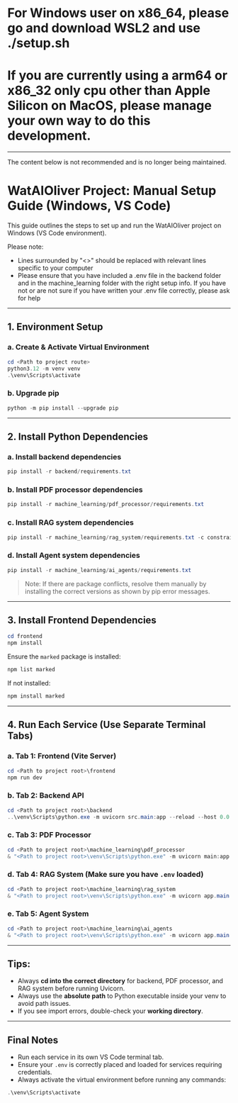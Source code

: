 


# For Windows user on x86_64, please go and download WSL2 and use ./setup.sh

# If you are currently using a arm64 or x86_32 only cpu other than Apple Silicon on MacOS, please manage your own way to do this development.








---
The content below is not recommended and is no longer being maintained. 


# WatAIOliver Project: Manual Setup Guide (Windows, VS Code)

This guide outlines the steps to set up and run the WatAIOliver project on Windows (VS Code environment).

Please note: 
- Lines surrounded by "<>" should be replaced with relevant lines specific to your computer
- Please ensure that you have included a .env file in the backend folder and in the machine_learning folder with the right setup info. If you have not or are not sure if you have written your .env file correctly, please ask for help

---

## 1. Environment Setup

### a. Create & Activate Virtual Environment

```powershell
cd <Path to project route>
python3.12 -m venv venv
.\venv\Scripts\activate
```

### b. Upgrade pip

```powershell
python -m pip install --upgrade pip
```

---

## 2. Install Python Dependencies 

### a. Install backend dependencies

```powershell
pip install -r backend/requirements.txt
```

### b. Install PDF processor dependencies

```powershell
pip install -r machine_learning/pdf_processor/requirements.txt
```

### c. Install RAG system dependencies

```powershell
pip install -r machine_learning/rag_system/requirements.txt -c constraints.txt --upgrade --upgrade-strategy eager
```

### d. Install Agent system dependencies

```powershell
pip install -r machine_learning/ai_agents/requirements.txt
```

> Note: If there are package conflicts, resolve them manually by installing the correct versions as shown by pip error messages.

---

## 3. Install Frontend Dependencies

```powershell
cd frontend
npm install
```

Ensure the `marked` package is installed:

```powershell
npm list marked
```

If not installed:

```powershell
npm install marked
```

---

## 4. Run Each Service (Use Separate Terminal Tabs)

### a. Tab 1: Frontend (Vite Server)

```powershell
cd <Path to project root>\frontend
npm run dev
```

### b. Tab 2: Backend API

```powershell
cd <Path to project root>\backend
..\venv\Scripts\python.exe -m uvicorn src.main:app --reload --host 0.0.0.0 --port 8000
```

### c. Tab 3: PDF Processor

```powershell
cd <Path to project root>\machine_learning\pdf_processor
& "<Path to project root>\venv\Scripts\python.exe" -m uvicorn main:app --reload --host 0.0.0.0 --port 8001
```

### d. Tab 4: RAG System (Make sure you have `.env` loaded)

```powershell
cd <Path to project root>\machine_learning\rag_system
& "<Path to project root>\venv\Scripts\python.exe" -m uvicorn app.main:app --reload --host 0.0.0.0 --port 8002
```

### e. Tab 5: Agent System

```powershell
cd <Path to project root>\machine_learning\ai_agents
& "<Path to project root>\venv\Scripts\python.exe" -m uvicorn app.main:app --reload --host 0.0.0.0 --port 8003
```

---

## Tips:

* Always **cd into the correct directory** for backend, PDF processor, and RAG system before running Uvicorn.
* Always use the **absolute path** to Python executable inside your venv to avoid path issues.
* If you see import errors, double-check your **working directory**.

---

## Final Notes

* Run each service in its own VS Code terminal tab.
* Ensure your `.env` is correctly placed and loaded for services requiring credentials.
* Always activate the virtual environment before running any commands:

```powershell
.\venv\Scripts\activate
```


